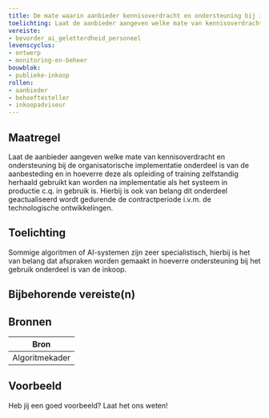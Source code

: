 ```yaml
---
title: De mate waarin aanbieder kennisoverdracht en ondersteuning bij implementatie biedt is onderdeel van de aanbesteding 
toelichting: Laat de aanbieder aangeven welke mate van kennisoverdracht en ondersteuning bij de organisatorische implementatie onderdeel is van de aanbesteding en in hoeverre deze als opleiding of training zelfstandig herhaald gebruikt kan worden na implementatie als het systeem in productie c.q. in gebruik is. Hierbij is ook van belang dit onderdeel geactualiseerd wordt gedurende de contractperiode i.v.m. de technologische ontwikkelingen.
vereiste:
- bevorder_ai_geletterdheid_personeel
levenscyclus:
- ontwerp
- monitoring-en-beheer
bouwblok:
- publieke-inkoop
rollen:
- aanbieder
- behoeftesteller
- inkoopadviseur
---
```


<!-- tags -->
## Maatregel

Laat de aanbieder aangeven welke mate van kennisoverdracht en ondersteuning bij de organisatorische implementatie onderdeel is van de aanbesteding en in hoeverre deze als opleiding of training zelfstandig herhaald gebruikt kan worden na implementatie als het systeem in productie c.q.
in gebruik is.
Hierbij is ook van belang dit onderdeel geactualiseerd wordt gedurende de contractperiode i.v.m.
de technologische ontwikkelingen.

## Toelichting

Sommige algoritmen of AI-systemen zijn zeer specialistisch, hierbij is het van belang dat afspraken worden gemaakt in hoeverre ondersteuning bij het gebruik onderdeel is van de inkoop.

## Bijbehorende vereiste(n)

<!-- list_vereisten_on_maatregelen_page -->

## Bronnen

| Bron                        |
|-----------------------------|
|Algoritmekader|

## Voorbeeld

Heb jij een goed voorbeeld? Laat het ons weten!

